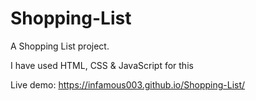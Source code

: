 # Shopping-List

A Shopping List project.

I have used HTML, CSS & JavaScript for this

Live demo: https://infamous003.github.io/Shopping-List/
